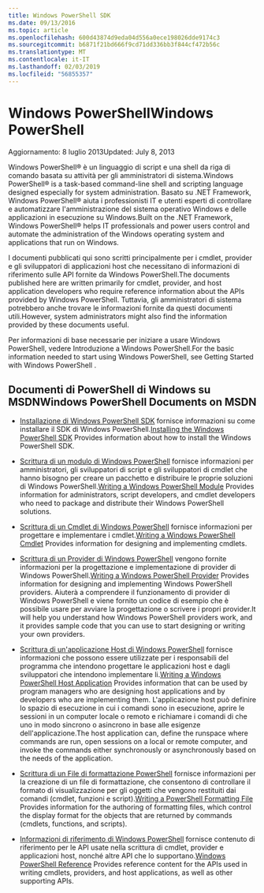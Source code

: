 ```yaml
---
title: Windows PowerShell SDK
ms.date: 09/13/2016
ms.topic: article
ms.openlocfilehash: 600d43874d9eda04d556a0ece198026dde9174c3
ms.sourcegitcommit: b6871f21bd666f9cd71dd336bb3f844cf472b56c
ms.translationtype: MT
ms.contentlocale: it-IT
ms.lasthandoff: 02/03/2019
ms.locfileid: "56855357"
---
```

# <a name="windows-powershell"></a><span data-ttu-id="e9269-102">Windows PowerShell</span><span class="sxs-lookup"><span data-stu-id="e9269-102">Windows PowerShell</span></span>

<span data-ttu-id="e9269-103">Aggiornamento: 8 luglio 2013</span><span class="sxs-lookup"><span data-stu-id="e9269-103">Updated: July 8, 2013</span></span>

<span data-ttu-id="e9269-104">Windows PowerShell® è un linguaggio di script e una shell da riga di comando basata su attività per gli amministratori di sistema.</span><span class="sxs-lookup"><span data-stu-id="e9269-104">Windows PowerShell® is a task-based command-line shell and scripting language designed especially for system administration.</span></span> <span data-ttu-id="e9269-105">Basato su .NET Framework, Windows PowerShell® aiuta i professionisti IT e utenti esperti di controllare e automatizzare l'amministrazione del sistema operativo Windows e delle applicazioni in esecuzione su Windows.</span><span class="sxs-lookup"><span data-stu-id="e9269-105">Built on the .NET Framework, Windows PowerShell® helps IT professionals and power users control and automate the administration of the Windows operating system and applications that run on Windows.</span></span>

<span data-ttu-id="e9269-106">I documenti pubblicati qui sono scritti principalmente per i cmdlet, provider e gli sviluppatori di applicazioni host che necessitano di informazioni di riferimento sulle API fornite da Windows PowerShell.</span><span class="sxs-lookup"><span data-stu-id="e9269-106">The documents published here are written primarily for cmdlet, provider, and host application developers who require reference information about the APIs provided by Windows PowerShell.</span></span>
<span data-ttu-id="e9269-107">Tuttavia, gli amministratori di sistema potrebbero anche trovare le informazioni fornite da questi documenti utili.</span><span class="sxs-lookup"><span data-stu-id="e9269-107">However, system administrators might also find the information provided by these documents useful.</span></span>

<span data-ttu-id="e9269-108">Per informazioni di base necessarie per iniziare a usare Windows PowerShell, vedere Introduzione a Windows PowerShell.</span><span class="sxs-lookup"><span data-stu-id="e9269-108">For the basic information needed to start using Windows PowerShell, see Getting Started with Windows PowerShell .</span></span>

## <a name="windows-powershell-documents-on-msdn"></a><span data-ttu-id="e9269-109">Documenti di PowerShell di Windows su MSDN</span><span class="sxs-lookup"><span data-stu-id="e9269-109">Windows PowerShell Documents on MSDN</span></span>

- <span data-ttu-id="e9269-110">[Installazione di Windows PowerShell SDK](https://msdn.microsoft.com/en-us/library/ff458115.aspx) fornisce informazioni su come installare il SDK di Windows PowerShell.</span><span class="sxs-lookup"><span data-stu-id="e9269-110">[Installing the Windows PowerShell SDK](https://msdn.microsoft.com/en-us/library/ff458115.aspx) Provides information about how to install the Windows PowerShell SDK.</span></span>

- <span data-ttu-id="e9269-111">[Scrittura di un modulo di Windows PowerShell](./module/writing-a-windows-powershell-module.md) fornisce informazioni per amministratori, gli sviluppatori di script e gli sviluppatori di cmdlet che hanno bisogno per creare un pacchetto e distribuire le proprie soluzioni di Windows PowerShell.</span><span class="sxs-lookup"><span data-stu-id="e9269-111">[Writing a Windows PowerShell Module](./module/writing-a-windows-powershell-module.md) Provides information for administrators, script developers, and cmdlet developers who need to package and distribute their Windows PowerShell solutions.</span></span>

- <span data-ttu-id="e9269-112">[Scrittura di un Cmdlet di Windows PowerShell](./cmdlet/writing-a-windows-powershell-cmdlet.md) fornisce informazioni per progettare e implementare i cmdlet.</span><span class="sxs-lookup"><span data-stu-id="e9269-112">[Writing a Windows PowerShell Cmdlet](./cmdlet/writing-a-windows-powershell-cmdlet.md) Provides information for designing and implementing cmdlets.</span></span>

- <span data-ttu-id="e9269-113">[Scrittura di un Provider di Windows PowerShell](./provider/writing-a-windows-powershell-provider.md) vengono fornite informazioni per la progettazione e implementazione di provider di Windows PowerShell.</span><span class="sxs-lookup"><span data-stu-id="e9269-113">[Writing a Windows PowerShell Provider](./provider/writing-a-windows-powershell-provider.md) Provides information for designing and implementing Windows PowerShell providers.</span></span> <span data-ttu-id="e9269-114">Aiuterà a comprendere il funzionamento di provider di Windows PowerShell e viene fornito un codice di esempio che è possibile usare per avviare la progettazione o scrivere i propri provider.</span><span class="sxs-lookup"><span data-stu-id="e9269-114">It will help you understand how Windows PowerShell providers work, and it provides sample code that you can use to start designing or writing your own providers.</span></span>

- <span data-ttu-id="e9269-115">[Scrittura di un'applicazione Host di Windows PowerShell](./hosting/writing-a-windows-powershell-host-application.md) fornisce informazioni che possono essere utilizzate per i responsabili del programma che intendono progettare le applicazioni host e dagli sviluppatori che intendono implementare li.</span><span class="sxs-lookup"><span data-stu-id="e9269-115">[Writing a Windows PowerShell Host Application](./hosting/writing-a-windows-powershell-host-application.md) Provides information that can be used by program managers who are designing host applications and by developers who are implementing them.</span></span> <span data-ttu-id="e9269-116">L'applicazione host può definire lo spazio di esecuzione in cui i comandi sono in esecuzione, aprire le sessioni in un computer locale o remoto e richiamare i comandi di che uno in modo sincrono o asincrono in base alle esigenze dell'applicazione.</span><span class="sxs-lookup"><span data-stu-id="e9269-116">The host application can, define the runspace where commands are run, open sessions on a local or remote computer, and invoke the commands either synchronously or asynchronously based on the needs of the application.</span></span>

- <span data-ttu-id="e9269-117">[Scrittura di un File di formattazione PowerShell](./format/writing-a-powershell-formatting-file.md) fornisce informazioni per la creazione di un file di formattazione, che consentono di controllare il formato di visualizzazione per gli oggetti che vengono restituiti dai comandi (cmdlet, funzioni e script).</span><span class="sxs-lookup"><span data-stu-id="e9269-117">[Writing a PowerShell Formatting File](./format/writing-a-powershell-formatting-file.md) Provides information for the authoring of formatting files, which control the display format for the objects that are returned by commands (cmdlets, functions, and scripts).</span></span>

- <span data-ttu-id="e9269-118">[Informazioni di riferimento di Windows PowerShell](./windows-powershell-reference.md) fornisce contenuto di riferimento per le API usate nella scrittura di cmdlet, provider e applicazioni host, nonché altre API che lo supportano.</span><span class="sxs-lookup"><span data-stu-id="e9269-118">[Windows PowerShell Reference](./windows-powershell-reference.md) Provides reference content for the APIs used in writing cmdlets, providers, and host applications, as well as other supporting APIs.</span></span>

